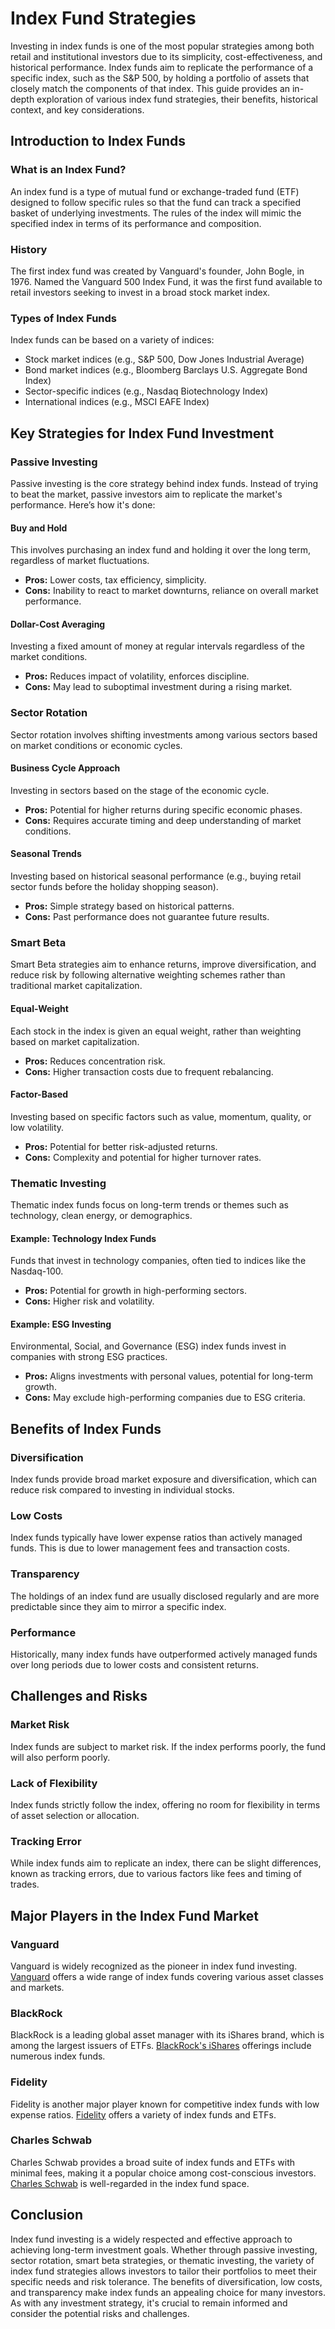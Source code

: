 # Index Fund Strategies

Investing in index funds is one of the most popular strategies among both retail and institutional investors due to its simplicity, cost-effectiveness, and historical performance. Index funds aim to replicate the performance of a specific index, such as the S&P 500, by holding a portfolio of assets that closely match the components of that index. This guide provides an in-depth exploration of various index fund strategies, their benefits, historical context, and key considerations.

## Introduction to Index Funds

### What is an Index Fund?
An index fund is a type of mutual fund or exchange-traded fund (ETF) designed to follow specific rules so that the fund can track a specified basket of underlying investments. The rules of the index will mimic the specified index in terms of its performance and composition.

### History
The first index fund was created by Vanguard's founder, John Bogle, in 1976. Named the Vanguard 500 Index Fund, it was the first fund available to retail investors seeking to invest in a broad stock market index.

### Types of Index Funds
Index funds can be based on a variety of indices:
- Stock market indices (e.g., S&P 500, Dow Jones Industrial Average)
- Bond market indices (e.g., Bloomberg Barclays U.S. Aggregate Bond Index)
- Sector-specific indices (e.g., Nasdaq Biotechnology Index)
- International indices (e.g., MSCI EAFE Index)

## Key Strategies for Index Fund Investment

### Passive Investing
Passive investing is the core strategy behind index funds. Instead of trying to beat the market, passive investors aim to replicate the market's performance. Here’s how it's done:

#### Buy and Hold
This involves purchasing an index fund and holding it over the long term, regardless of market fluctuations.
- **Pros:** Lower costs, tax efficiency, simplicity.
- **Cons:** Inability to react to market downturns, reliance on overall market performance.

#### Dollar-Cost Averaging
Investing a fixed amount of money at regular intervals regardless of the market conditions.
- **Pros:** Reduces impact of volatility, enforces discipline.
- **Cons:** May lead to suboptimal investment during a rising market.

### Sector Rotation
Sector rotation involves shifting investments among various sectors based on market conditions or economic cycles.

#### Business Cycle Approach
Investing in sectors based on the stage of the economic cycle.
- **Pros:** Potential for higher returns during specific economic phases.
- **Cons:** Requires accurate timing and deep understanding of market conditions.

#### Seasonal Trends
Investing based on historical seasonal performance (e.g., buying retail sector funds before the holiday shopping season).
- **Pros:** Simple strategy based on historical patterns.
- **Cons:** Past performance does not guarantee future results.

### Smart Beta
Smart Beta strategies aim to enhance returns, improve diversification, and reduce risk by following alternative weighting schemes rather than traditional market capitalization.

#### Equal-Weight
Each stock in the index is given an equal weight, rather than weighting based on market capitalization.
- **Pros:** Reduces concentration risk.
- **Cons:** Higher transaction costs due to frequent rebalancing.

#### Factor-Based
Investing based on specific factors such as value, momentum, quality, or low volatility.
- **Pros:** Potential for better risk-adjusted returns.
- **Cons:** Complexity and potential for higher turnover rates.

### Thematic Investing
Thematic index funds focus on long-term trends or themes such as technology, clean energy, or demographics.

#### Example: Technology Index Funds
Funds that invest in technology companies, often tied to indices like the Nasdaq-100.
- **Pros:** Potential for growth in high-performing sectors.
- **Cons:** Higher risk and volatility.

#### Example: ESG Investing
Environmental, Social, and Governance (ESG) index funds invest in companies with strong ESG practices.
- **Pros:** Aligns investments with personal values, potential for long-term growth.
- **Cons:** May exclude high-performing companies due to ESG criteria.

## Benefits of Index Funds

### Diversification
Index funds provide broad market exposure and diversification, which can reduce risk compared to investing in individual stocks.

### Low Costs
Index funds typically have lower expense ratios than actively managed funds. This is due to lower management fees and transaction costs.

### Transparency
The holdings of an index fund are usually disclosed regularly and are more predictable since they aim to mirror a specific index.

### Performance
Historically, many index funds have outperformed actively managed funds over long periods due to lower costs and consistent returns.

## Challenges and Risks

### Market Risk
Index funds are subject to market risk. If the index performs poorly, the fund will also perform poorly.

### Lack of Flexibility
Index funds strictly follow the index, offering no room for flexibility in terms of asset selection or allocation.

### Tracking Error
While index funds aim to replicate an index, there can be slight differences, known as tracking errors, due to various factors like fees and timing of trades.

## Major Players in the Index Fund Market

### Vanguard
Vanguard is widely recognized as the pioneer in index fund investing. [Vanguard](https://www.vanguard.com) offers a wide range of index funds covering various asset classes and markets.

### BlackRock
BlackRock is a leading global asset manager with its iShares brand, which is among the largest issuers of ETFs. [BlackRock's iShares](https://www.ishares.com) offerings include numerous index funds.

### Fidelity
Fidelity is another major player known for competitive index funds with low expense ratios. [Fidelity](https://www.fidelity.com) offers a variety of index funds and ETFs.

### Charles Schwab
Charles Schwab provides a broad suite of index funds and ETFs with minimal fees, making it a popular choice among cost-conscious investors. [Charles Schwab](https://www.schwab.com) is well-regarded in the index fund space.

## Conclusion

Index fund investing is a widely respected and effective approach to achieving long-term investment goals. Whether through passive investing, sector rotation, smart beta strategies, or thematic investing, the variety of index fund strategies allows investors to tailor their portfolios to meet their specific needs and risk tolerance. The benefits of diversification, low costs, and transparency make index funds an appealing choice for many investors. As with any investment strategy, it's crucial to remain informed and consider the potential risks and challenges.